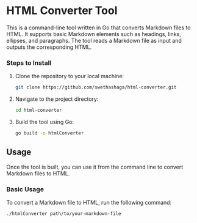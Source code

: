# HTML Converter Tool

This is a command-line tool written in Go that converts Markdown files to HTML. It supports basic Markdown elements such as headings, links, ellipses, and paragraphs. The tool reads a Markdown file as input and outputs the corresponding HTML.

### Steps to Install

1. Clone the repository to your local machine:

    ```bash
    git clone https://github.com/swethashaga/html-converter.git
    ```

2. Navigate to the project directory:

    ```bash
    cd html-converter
    ```

3. Build the tool using Go:

    ```bash
    go build -o htmlConverter
    ```

## Usage

Once the tool is built, you can use it from the command line to convert Markdown files to HTML.

### Basic Usage

To convert a Markdown file to HTML, run the following command:

```bash
./htmlConverter path/to/your-markdown-file

